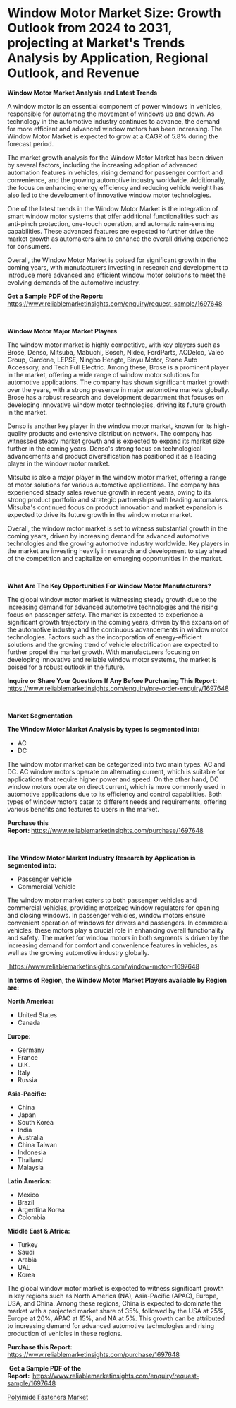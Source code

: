 <p><h1>Window Motor Market Size: Growth Outlook from 2024 to 2031, projecting at Market's Trends Analysis by Application, Regional Outlook, and Revenue</h1></p><p><strong>Window Motor Market Analysis and Latest Trends</strong></p>
<p><p>A window motor is an essential component of power windows in vehicles, responsible for automating the movement of windows up and down. As technology in the automotive industry continues to advance, the demand for more efficient and advanced window motors has been increasing. The Window Motor Market is expected to grow at a CAGR of 5.8% during the forecast period.</p><p>The market growth analysis for the Window Motor Market has been driven by several factors, including the increasing adoption of advanced automation features in vehicles, rising demand for passenger comfort and convenience, and the growing automotive industry worldwide. Additionally, the focus on enhancing energy efficiency and reducing vehicle weight has also led to the development of innovative window motor technologies.</p><p>One of the latest trends in the Window Motor Market is the integration of smart window motor systems that offer additional functionalities such as anti-pinch protection, one-touch operation, and automatic rain-sensing capabilities. These advanced features are expected to further drive the market growth as automakers aim to enhance the overall driving experience for consumers.</p><p>Overall, the Window Motor Market is poised for significant growth in the coming years, with manufacturers investing in research and development to introduce more advanced and efficient window motor solutions to meet the evolving demands of the automotive industry.</p></p>
<p><strong>Get a Sample PDF of the Report:&nbsp;</strong> <a href="https://www.reliablemarketinsights.com/enquiry/request-sample/1697648">https://www.reliablemarketinsights.com/enquiry/request-sample/1697648</a></p>
<p>&nbsp;</p>
<p><strong>Window Motor Major Market Players</strong></p>
<p><p>The window motor market is highly competitive, with key players such as Brose, Denso, Mitsuba, Mabuchi, Bosch, Nidec, FordParts, ACDelco, Valeo Group, Cardone, LEPSE, Ningbo Hengte, Binyu Motor, Stone Auto Accessory, and Tech Full Electric. Among these, Brose is a prominent player in the market, offering a wide range of window motor solutions for automotive applications. The company has shown significant market growth over the years, with a strong presence in major automotive markets globally. Brose has a robust research and development department that focuses on developing innovative window motor technologies, driving its future growth in the market.</p><p>Denso is another key player in the window motor market, known for its high-quality products and extensive distribution network. The company has witnessed steady market growth and is expected to expand its market size further in the coming years. Denso's strong focus on technological advancements and product diversification has positioned it as a leading player in the window motor market.</p><p>Mitsuba is also a major player in the window motor market, offering a range of motor solutions for various automotive applications. The company has experienced steady sales revenue growth in recent years, owing to its strong product portfolio and strategic partnerships with leading automakers. Mitsuba's continued focus on product innovation and market expansion is expected to drive its future growth in the window motor market.</p><p>Overall, the window motor market is set to witness substantial growth in the coming years, driven by increasing demand for advanced automotive technologies and the growing automotive industry worldwide. Key players in the market are investing heavily in research and development to stay ahead of the competition and capitalize on emerging opportunities in the market.</p></p>
<p>&nbsp;</p>
<p><strong>What Are The Key Opportunities For Window Motor Manufacturers?</strong></p>
<p><p>The global window motor market is witnessing steady growth due to the increasing demand for advanced automotive technologies and the rising focus on passenger safety. The market is expected to experience a significant growth trajectory in the coming years, driven by the expansion of the automotive industry and the continuous advancements in window motor technologies. Factors such as the incorporation of energy-efficient solutions and the growing trend of vehicle electrification are expected to further propel the market growth. With manufacturers focusing on developing innovative and reliable window motor systems, the market is poised for a robust outlook in the future.</p></p>
<p><strong>Inquire or Share Your Questions If Any Before Purchasing This Report:</strong> <a href="https://www.reliablemarketinsights.com/enquiry/pre-order-enquiry/1697648">https://www.reliablemarketinsights.com/enquiry/pre-order-enquiry/1697648</a></p>
<p>&nbsp;</p>
<p><strong>Market Segmentation</strong></p>
<p><strong>The Window Motor Market Analysis by types is segmented into:</strong></p>
<p><ul><li>AC</li><li>DC</li></ul></p>
<p><p>The window motor market can be categorized into two main types: AC and DC. AC window motors operate on alternating current, which is suitable for applications that require higher power and speed. On the other hand, DC window motors operate on direct current, which is more commonly used in automotive applications due to its efficiency and control capabilities. Both types of window motors cater to different needs and requirements, offering various benefits and features to users in the market.</p></p>
<p><strong>Purchase this Report:&nbsp;</strong><a href="https://www.reliablemarketinsights.com/purchase/1697648">https://www.reliablemarketinsights.com/purchase/1697648</a></p>
<p>&nbsp;</p>
<p><strong>The Window Motor Market Industry Research by Application is segmented into:</strong></p>
<p><ul><li>Passenger Vehicle</li><li>Commercial Vehicle</li></ul></p>
<p><p>The window motor market caters to both passenger vehicles and commercial vehicles, providing motorized window regulators for opening and closing windows. In passenger vehicles, window motors ensure convenient operation of windows for drivers and passengers. In commercial vehicles, these motors play a crucial role in enhancing overall functionality and safety. The market for window motors in both segments is driven by the increasing demand for comfort and convenience features in vehicles, as well as the growing automotive industry globally.</p></p>
<p><a href="https://www.reliablemarketinsights.com/window-motor-r1697648">&nbsp;https://www.reliablemarketinsights.com/window-motor-r1697648</a></p>
<p><strong>In terms of Region, the Window Motor Market Players available by Region are:</strong></p>
<p>
    <p> <strong> North America: </strong>
        <ul>
            <li>United States</li>
            <li>Canada</li>
        </ul>
        </p> 
    <p> <strong> Europe: </strong>
        <ul>
            <li>Germany</li>
            <li>France</li>
            <li>U.K.</li>
            <li>Italy</li>
            <li>Russia</li>
        </ul>
        </p> 
    <p> <strong> Asia-Pacific: </strong>
        <ul>
            <li>China</li>
            <li>Japan</li>
            <li>South Korea</li>
            <li>India</li>
            <li>Australia</li>
            <li>China Taiwan</li>
            <li>Indonesia</li>
            <li>Thailand</li>
            <li>Malaysia</li>
        </ul>
        </p> 
    <p> <strong> Latin America: </strong>
        <ul>
            <li>Mexico</li>
            <li>Brazil</li>
            <li>Argentina Korea</li>
            <li>Colombia</li>
        </ul>
        </p> 
    <p> <strong> Middle East & Africa: </strong>
        <ul>
            <li>Turkey</li>
            <li>Saudi</li>
            <li>Arabia</li>
            <li>UAE</li>
            <li>Korea</li>
        </ul>
    </p>
    </p>
<p><p>The global window motor market is expected to witness significant growth in key regions such as North America (NA), Asia-Pacific (APAC), Europe, USA, and China. Among these regions, China is expected to dominate the market with a projected market share of 35%, followed by the USA at 25%, Europe at 20%, APAC at 15%, and NA at 5%. This growth can be attributed to increasing demand for advanced automotive technologies and rising production of vehicles in these regions.</p></p>
<p><strong>Purchase this Report: </strong><a href="https://www.reliablemarketinsights.com/purchase/1697648">https://www.reliablemarketinsights.com/purchase/1697648</a></p>
<p>&nbsp;<strong>Get a Sample PDF of the Report:&nbsp;&nbsp;</strong><a href="https://www.reliablemarketinsights.com/enquiry/request-sample/1697648">https://www.reliablemarketinsights.com/enquiry/request-sample/1697648</a></p>
<p><strong></strong></p>
<p><p><a href="https://github.com/donnell4596/Market-Research-Report-List-1/blob/main/polyimide-fasteners-market.md">Polyimide Fasteners Market</a></p></p>